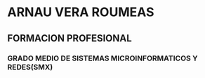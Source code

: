 # ARNAU VERA ROUMEAS
 
 

## FORMACION PROFESIONAL

### GRADO MEDIO DE SISTEMAS MICROINFORMATICOS Y REDES(SMX)                              

 
